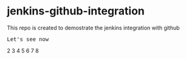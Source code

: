 # jenkins-github-integration
This repo is created to demostrate the jenkins integration with github
<pre>Let's see now</pre>
2
3
4
5
6
7
8

